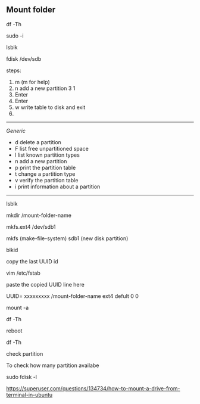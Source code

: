 ## Mount folder

df -Th

sudo -i

lsblk

fdisk /dev/sdb

steps:

1. m (m for help)
2. n   add a new partition
3  1
4. Enter
5. Enter
6. w write table to disk and exit
7. 
--------------------------------------------
_Generic_

-   d   delete a partition
-   F   list free unpartitioned space
-   l   list known partition types
-   n   add a new partition
-   p   print the partition table
-   t   change a partition type
-   v   verify the partition table
-   i   print information about a partition

-------------------------------------------

lsblk

mkdir /mount-folder-name

mkfs.ext4 /dev/sdb1

mkfs (make-file-system)
sdb1 (new disk partition)

blkid

copy the last UUID id 

vim /etc/fstab

paste the copied UUID line here

UUID= xxxxxxxxx   /mount-folder-name  ext4   defult  0  0 

mount -a

df -Th

reboot

df -Th

check partition

To check how many partition availabe 

sudo fdisk -l 









https://superuser.com/questions/134734/how-to-mount-a-drive-from-terminal-in-ubuntu
